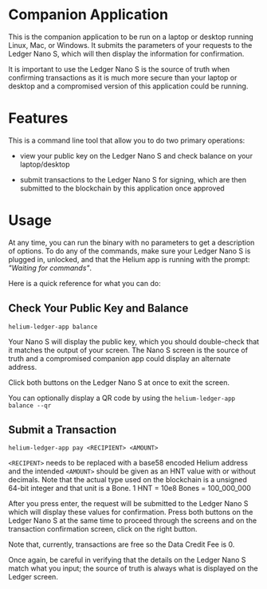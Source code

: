 # Companion Application

This is the companion application to be run on a laptop or desktop running Linux, Mac, or Windows. It submits the parameters of your requests to the Ledger Nano S, which will then display the information for confirmation.

It is important to use the Ledger Nano S is the source of truth when confirming transactions as it is much more secure than your laptop or desktop and a compromised version of this application could be running.

# Features

This is a command line tool that allow you to do two primary operations:

* view your public key on the Ledger Nano S and check balance on your laptop/desktop

* submit transactions to the Ledger Nano S for signing, which are then submitted to the blockchain by this application once approved

# Usage

At any time, you can run the binary with no parameters to get a description of options. To do any of the commands, make sure your Ledger Nano S is plugged in, unlocked, and that the Helium app is running with the prompt: *"Waiting for commands"*.

Here is a quick reference for what you can do:

## Check Your Public Key and Balance

```
helium-ledger-app balance
```

Your Nano S will display the public key, which you should double-check that it matches the output of your screen. The Nano S screen is the source of truth and a compromised companion app could display an alternate address.

Click both buttons on the Ledger Nano S at once to exit the screen.

You can optionally display a QR code by using the `helium-ledger-app balance --qr`

## Submit a Transaction

```
helium-ledger-app pay <RECIPIENT> <AMOUNT>
```

`<RECIPENT>` needs to be replaced with a base58 encoded Helium address and the intended `<AMOUNT>` should be given as an HNT value with or without decimals. Note that the actual type used on the blockchain is a unsigned 64-bit integer and that unit is a Bone. 1 HNT = 10e8 Bones = 100_000_000

After you press enter, the request will be submitted to the Ledger Nano S which will display these values for confirmation. Press both buttons on the Ledger Nano S at the same time to proceed through the screens and on the transaction confirmation screen, click on the right button.

Note that, currently, transactions are free so the Data Credit Fee is 0. 

Once again, be careful in verifying that the details on the Ledger Nano S match what you input; the source of truth is always what is displayed on the Ledger screen.